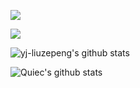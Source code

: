 ![](assets/Bottom_up.svg)

![](assets/header_.png)

 ![yj-liuzepeng's github stats](https://github-readme-stats.vercel.app/api?username=yj-liuzepeng&show_icons=true&theme=radical&include_all_commits=true) 

 ![Quiec's github stats](https://github-readme-stats.vercel.app/api/top-langs/?username=yj-liuzepeng&theme=radical&layout=compact)
